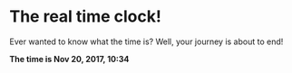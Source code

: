 # The real time clock!

Ever wanted to know what the time is? Well, your journey is about to end!

**The time is Nov 20, 2017, 10:34**